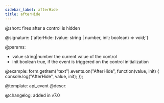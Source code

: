 ```yaml
---
sidebar_label: afterHide
title: afterHide
---          
```


@short: fires after a control is hidden

@signature: {'afterHide: (value: string | number, init: boolean) => void;'} 

@params:
- value     string|number    the current value of the control
- init      boolean     true, if the event is triggered on the control initialization

@example:
form.getItem("text").events.on("AfterHide", function(value, init) {
    console.log("AfterHide", value, init);
});

@template: api_event
@descr:

@changelog: added in v7.0

